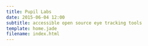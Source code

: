 ```yaml
---
title: Pupil Labs
date: 2015-06-04 12:00
subtitle: accessible open source eye tracking tools
template: home.jade
filename: index.html
---
```

